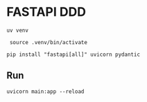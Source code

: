# FASTAPI DDD

```
uv venv
```

```
 source .venv/bin/activate
 ```

```
pip install "fastapi[all]" uvicorn pydantic
```

## Run
```
uvicorn main:app --reload
```